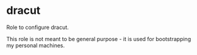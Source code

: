 # dracut

Role to configure dracut.

This role is not meant to be general purpose - it is used for bootstrapping my personal machines.
